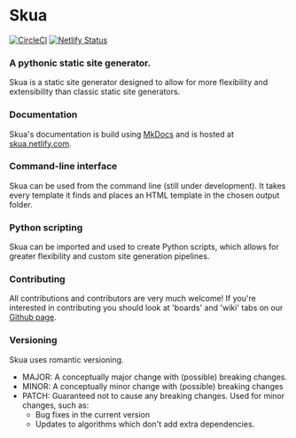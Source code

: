 # Skua
[![CircleCI](https://circleci.com/gh/teymour-aldridge/skua.svg?style=shield)](https://circleci.com/gh/teymour-aldridge/skua)
[![Netlify Status](https://api.netlify.com/api/v1/badges/b9b885cc-1a28-4640-be7e-d37b7b56703b/deploy-status)](https://app.netlify.com/sites/skua/deploys)

### A pythonic static site generator.
Skua is a static site generator designed to allow for more flexibility and extensibility than classic static site generators. 
### Documentation
Skua's documentation is build using [MkDocs](https://mkdocs.org) and is hosted at [skua.netlify.com](https://skua.netlify.com).
### Command-line interface
Skua can be used from the command line (still under development). It takes every template it finds and places an HTML template in the chosen output folder. 
### Python scripting
Skua can be imported and used to create Python scripts, which allows for greater flexibility and custom site generation pipelines. 
### Contributing
All contributions and contributors are very much welcome! If you're interested in contributing you should look at 'boards' and 'wiki' tabs on our [Github page](https://github.com/teymour-aldridge/skua). 
### Versioning
Skua uses romantic versioning.
* MAJOR: A conceptually major change with (possible) breaking changes.
* MINOR: A conceptually minor change with (possible) breaking changes
* PATCH: Guaranteed not to cause any breaking changes. Used for minor changes, such as:
    * Bug fixes in the current version
    * Updates to algorithms which don't add extra dependencies.